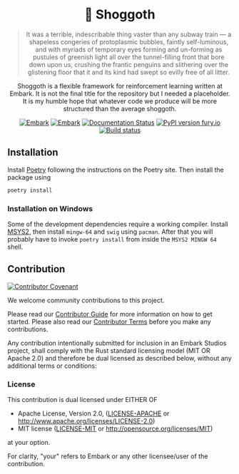 <!-- Allow this file to not have a first line heading -->
<!-- markdownlint-disable-file MD041 -->

<!-- inline html -->
<!-- markdownlint-disable-file MD033 -->

<div align="center">

# 🍒 Shoggoth

> It was a terrible, indescribable thing vaster than any subway train — a
> shapeless congeries of protoplasmic bubbles, faintly self-luminous, and
> with myriads of temporary eyes forming and un-forming as pustules of greenish
> light all over the tunnel-filling front that bore down upon us, crushing the
> frantic penguins and slithering over the glistening floor that it and its
> kind had swept so evilly free of all litter.

Shoggoth is a flexible framework for reinforcement learning written at Embark.
It is not the final title for the repository but I needed a placeholder.
It is my humble hope that whatever code we produce will be more structured than the
average shoggoth.
    
[![Embark](https://img.shields.io/badge/embark-open%20source-blueviolet.svg)](https://embark.dev)
[![Embark](https://img.shields.io/badge/discord-ark-%237289da.svg?logo=discord)](https://discord.gg/dAuKfZS)
[![Documentation Status](https://readthedocs.org/projects/shoggoth/badge/?version=latest)](http://shoggoth.readthedocs.io/?badge=latest)
[![PyPI version fury.io](https://badge.fury.io/py/shoggoth.svg)](https://pypi.python.org/pypi/shoggoth/)
[![Build status](https://github.com/EmbarkStudios/shoggoth/workflows/CI/badge.svg)](https://github.com/EmbarkStudios/shoggoth/actions)
</div>


## Installation

Install [Poetry](https://python-poetry.org/) following the instructions on the
Poetry site. Then install the package using

```bash
poetry install
```

### Installation on Windows

Some of the development dependencies require a working compiler. Install 
[MSYS2](https://www.msys2.org/), then install `mingw-64` and `swig` using `pacman`.
After that you will probably have to invoke `poetry install` from inside the
`MSYS2 MINGW 64` shell.


## Contribution

[![Contributor Covenant](https://img.shields.io/badge/contributor%20covenant-v1.4-ff69b4.svg)](../main/CODE_OF_CONDUCT.md)

We welcome community contributions to this project.

Please read our [Contributor Guide](CONTRIBUTING.md) for more information on how to get started.
Please also read our [Contributor Terms](CONTRIBUTING.md#contributor-terms) before you make any contributions.

Any contribution intentionally submitted for inclusion in an Embark Studios project, shall comply with the Rust standard licensing model (MIT OR Apache 2.0) and therefore be dual licensed as described below, without any additional terms or conditions:

### License

This contribution is dual licensed under EITHER OF

* Apache License, Version 2.0, ([LICENSE-APACHE](LICENSE-APACHE) or <http://www.apache.org/licenses/LICENSE-2.0>)
* MIT license ([LICENSE-MIT](LICENSE-MIT) or <http://opensource.org/licenses/MIT>)

at your option.

For clarity, "your" refers to Embark or any other licensee/user of the contribution.
